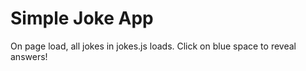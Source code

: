 # Simple Joke App
On page load, all jokes in jokes.js loads.
Click on blue space to reveal answers!
